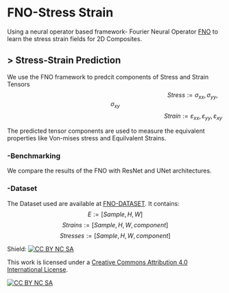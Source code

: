 # FNO-Stress Strain

Using a neural operator based framework- Fourier Neural Operator [FNO](https://arxiv.org/abs/2010.08895)  to learn the stress strain fields for 2D Composites. 

## > Stress-Strain Prediction
We use the FNO framework to predcit components of Stress and Strain Tensors
$$\hspace{10cm}  Stress := \sigma_{xx} ,\sigma_{yy},\sigma_{xy}$$
$$\hspace{10cm}  Strain := \varepsilon_{xx} ,\varepsilon_{yy},\varepsilon_{xy}$$

The predicted tensor components are used to measure the equivalent properties like Von-mises stress
and Equilvalent Strains.


### -Benchmarking

We compare the results of the FNO with ResNet and UNet architectures.



### -Dataset

The Dataset used are available at [FNO-DATASET](https://zenodo.org/record/7127734). It contains:
$$E := [Sample, H, W]$$
$$Strains := [Sample,H,W, component]$$
$$Stresses := [Sample, H,W, component]$$






Shield: [![CC BY NC SA][cc-by-nc-sa-shield]][cc-by-nc-sa]

This work is licensed under a
[Creative Commons Attribution 4.0 International License][cc-by-nc-sa].

[![CC BY NC SA][cc-by-nc-sa-image]][cc-by-nc-sa]

[cc-by-nc-sa]: http://creativecommons.org/licenses/by-nc-sa/4.0/
[cc-by-nc-sa-image]: https://i.creativecommons.org/l/by-nc-sa/4.0/88x31.png
[cc-by-nc-sa-shield]: https://img.shields.io/badge/License-CC%20BY--NC--SA%204.0-lightgrey.svg
